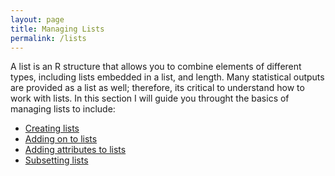 ```yaml
---
layout: page
title: Managing Lists
permalink: /lists
---
```


A list is an R structure that allows you to combine elements of different types, including lists embedded in a list, and length.  Many statistical outputs are provided as a list as well; therefore, its critical to understand how to work with lists.  In this section I will guide you throught the basics of managing lists to include:

* [Creating lists](http://uc-r.github.io/creating_lists)
* [Adding on to lists](http://uc-r.github.io/lists_adding)
* [Adding attributes to lists](http://uc-r.github.io/lists_attributes)
* [Subsetting lists](http://uc-r.github.io/lists_subsetting)
